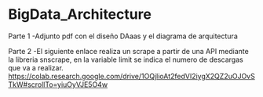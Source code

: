 # BigData_Architecture

Parte 1
  -Adjunto pdf con el diseño DAaas y el diagrama de arquitectura
  
Parte 2 
  -El siguiente enlace realiza un scrape a partir de una API mediante la libreria snscrape, en la variable limit se indica el numero de descargas que
   va a realizar.
  https://colab.research.google.com/drive/1OQjlioAt2fedVI2iygX2QZ2uOJOvSTkW#scrollTo=yiuOyVJE5O4w
